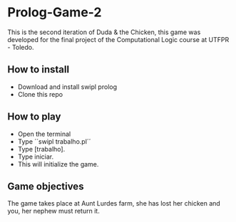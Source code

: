 # Prolog-Game-2
This is the second iteration of Duda &amp; the Chicken, this game was developed for the final project of the Computational Logic course at UTFPR - Toledo.
## How to install
- Download and install swipl prolog
- Clone this repo
## How to play
- Open the terminal
- Type ´´swipl trabalho.pl´´
- Type [trabalho].
- Type iniciar.
- This will initialize the game.
## Game objectives
The game takes place at Aunt Lurdes farm, she has lost her chicken and you, her nephew must return it.
